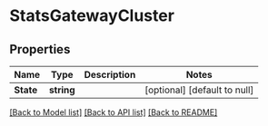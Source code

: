 # StatsGatewayCluster

## Properties
Name | Type | Description | Notes
------------ | ------------- | ------------- | -------------
**State** | **string** |  | [optional] [default to null]

[[Back to Model list]](../README.md#documentation-for-models) [[Back to API list]](../README.md#documentation-for-api-endpoints) [[Back to README]](../README.md)


